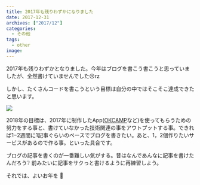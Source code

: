 ```yaml
---
title: 2017年も残りわずかになりました
date: 2017-12-31
archives: ["2017/12"]
categories:
  - その他
tags:
  - other
image:
---
```

2017年も残りわずかとなりました。今年はブログを書こう書こうと思っていましたが、全然書けていませんでした😢rz

<!--more-->

しかし、たくさんコードを書こうという目標は自分の中ではそこそこ達成できたと思います。

![](https://s3-ap-northeast-1.amazonaws.com/t4traw/misc/2017-12-31_14-40-38.png)

2018年の目標は、2017年に制作したApp([OKCAMP](https://okcamp.me)など)を使ってもらうための努力をする事と、書けていなかった技術関連の事をアウトプットする事。できれば1−2週間に1記事ぐらいのペースでブログを書きたい。あと、1，2個作りたいサービスがあるので作る事。といった具合です。

ブログの記事を書くのが一番難しい気がする。昔はなんであんなに記事を書けたんだろう❔ 前みたいに記事をサクっと書けるように再練習しよう。

それでは、よいお年を 🎉
